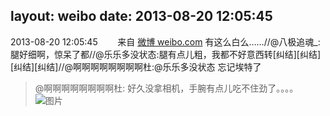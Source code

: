 layout: weibo
date: 2013-08-20 12:05:45
---
2013-08-20 12:05:45  &nbsp;&nbsp;&nbsp;&nbsp;&nbsp;&nbsp; 来自 <a href="http://weibo.com/" rel="nofollow">微博 weibo.com</a>
有这么白么……//@八极追魂_: 腿好细啊，惊呆了都//@乐乐多没状态:腿有点儿粗，我都不好意西转[纠结][纠结][纠结][纠结]//@啊啊啊啊啊啊啊啊杜:@乐乐多没状态 忘记埃特了
>  @啊啊啊啊啊啊啊啊杜: 好久没拿相机，手腕有点儿吃不住劲了。。。。 ​​​
>  ![图片](https://ww3.sinaimg.cn/large/6ae83ee8jw1e7r4lyc23pj211b675qv5.jpg)
